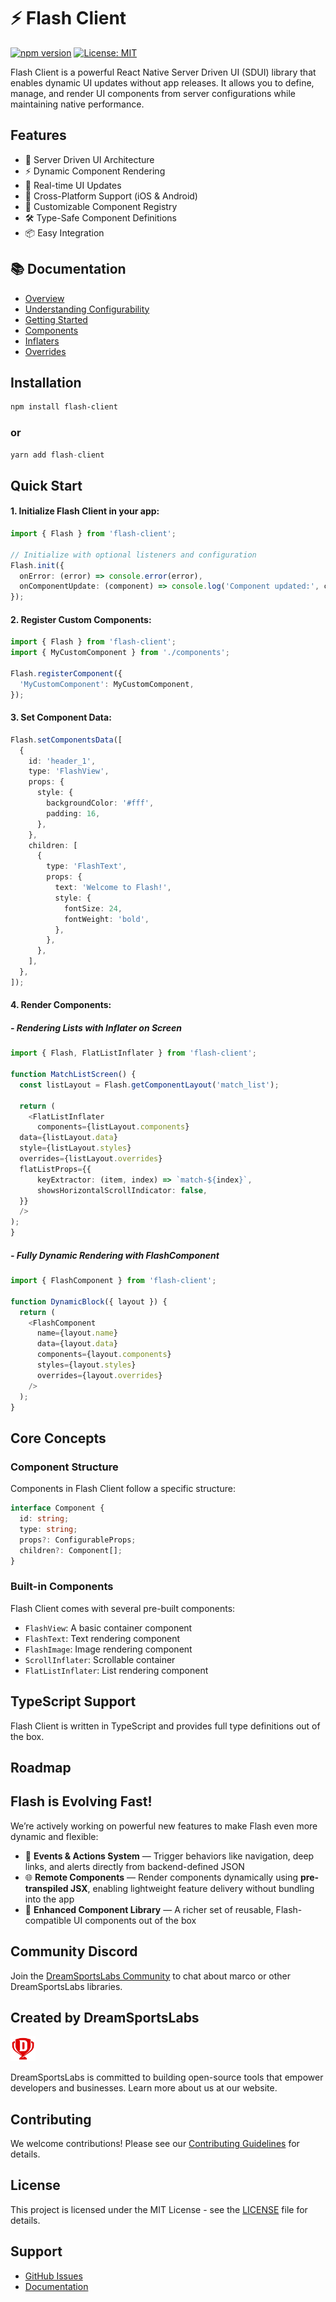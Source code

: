 # ⚡ Flash Client

[![npm version](https://badge.fury.io/js/flash-client.svg)](https://badge.fury.io/js/flash-client)
[![License: MIT](https://img.shields.io/badge/License-MIT-yellow.svg)](https://opensource.org/licenses/MIT)

Flash Client is a powerful React Native Server Driven UI (SDUI) library that enables dynamic UI updates without app releases. It allows you to define, manage, and render UI components from server configurations while maintaining native performance.

## Features

- 🚀 Server Driven UI Architecture
- ⚡️ Dynamic Component Rendering
- 🔄 Real-time UI Updates
- 📱 Cross-Platform Support (iOS & Android)
- 🎨 Customizable Component Registry
- 🛠 Type-Safe Component Definitions
- 📦 Easy Integration

## 📚 Documentation

- [Overview](https://app.gitbook.com/o/4LSU9ku5mbRRmXIp618W/s/x2629G9neeISCbDa2iUD/development/overview)
- [Understanding Configurability](https://app.gitbook.com/o/4LSU9ku5mbRRmXIp618W/s/x2629G9neeISCbDa2iUD/understanding-configurability)
- [Getting Started](https://app.gitbook.com/o/4LSU9ku5mbRRmXIp618W/s/x2629G9neeISCbDa2iUD/getting-started)
- [Components](https://app.gitbook.com/o/4LSU9ku5mbRRmXIp618W/s/x2629G9neeISCbDa2iUD/getting-started/components)
- [Inflaters](https://app.gitbook.com/o/4LSU9ku5mbRRmXIp618W/s/x2629G9neeISCbDa2iUD/getting-started/inflaters)
- [Overrides](https://app.gitbook.com/o/4LSU9ku5mbRRmXIp618W/s/x2629G9neeISCbDa2iUD/getting-started/overrides)


## Installation

```bash
npm install flash-client
```
### or
```typescript
yarn add flash-client
```

## Quick Start

#### 1. Initialize Flash Client in your app:

```typescript
import { Flash } from 'flash-client';

// Initialize with optional listeners and configuration
Flash.init({
  onError: (error) => console.error(error),
  onComponentUpdate: (component) => console.log('Component updated:', component),
});
```

#### 2. Register Custom Components:

```typescript
import { Flash } from 'flash-client';
import { MyCustomComponent } from './components';

Flash.registerComponent({
  'MyCustomComponent': MyCustomComponent,
});
```

#### 3. Set Component Data:

```typescript
Flash.setComponentsData([
  {
    id: 'header_1',
    type: 'FlashView',
    props: {
      style: {
        backgroundColor: '#fff',
        padding: 16,
      },
    },
    children: [
      {
        type: 'FlashText',
        props: {
          text: 'Welcome to Flash!',
          style: {
            fontSize: 24,
            fontWeight: 'bold',
          },
        },
      },
    ],
  },
]);
```

#### 4. Render Components:

   ##### - Rendering Lists with Inflater on Screen
```typescript
import { Flash, FlatListInflater } from 'flash-client';

function MatchListScreen() {
  const listLayout = Flash.getComponentLayout('match_list');

  return (
    <FlatListInflater
      components={listLayout.components}
  data={listLayout.data}
  style={listLayout.styles}
  overrides={listLayout.overrides}
  flatListProps={{
      keyExtractor: (item, index) => `match-${index}`,
      showsHorizontalScrollIndicator: false,
  }}
  />
);
}
```
  ##### - Fully Dynamic Rendering with FlashComponent
```typescript
import { FlashComponent } from 'flash-client';

function DynamicBlock({ layout }) {
  return (
    <FlashComponent
      name={layout.name}
      data={layout.data}
      components={layout.components}
      styles={layout.styles}
      overrides={layout.overrides}
    />
  );
}
```

## Core Concepts

### Component Structure

Components in Flash Client follow a specific structure:

```typescript
interface Component {
  id: string;
  type: string;
  props?: ConfigurableProps;
  children?: Component[];
}
```

### Built-in Components

Flash Client comes with several pre-built components:

- `FlashView`: A basic container component
- `FlashText`: Text rendering component
- `FlashImage`: Image rendering component
- `ScrollInflater`: Scrollable container
- `FlatListInflater`: List rendering component

## TypeScript Support

Flash Client is written in TypeScript and provides full type definitions out of the box.

## Roadmap

## Flash is Evolving Fast!

We’re actively working on powerful new features to make Flash even more dynamic and flexible:

- 🧩 **Events & Actions System** — Trigger behaviors like navigation, deep links, and alerts directly from backend-defined JSON
- 🌐 **Remote Components** — Render components dynamically using **pre-transpiled JSX**, enabling lightweight feature delivery without bundling into the app
- 🧱 **Enhanced Component Library** — A richer set of reusable, Flash-compatible UI components out of the box

## Community Discord

Join the [DreamSportsLabs Community](https://discord.com/channels/1317172052179943504/1317172052179943507) to chat about marco or other DreamSportsLabs libraries.

## Created by DreamSportsLabs

<img src="media/logo.png" width="40" alt="Marco banner" />

DreamSportsLabs is committed to building open-source tools that empower developers and businesses. Learn more about us at our website.

## Contributing

We welcome contributions! Please see our [Contributing Guidelines](CONTRIBUTING.md) for details.

## License

This project is licensed under the MIT License - see the [LICENSE](LICENSE) file for details.

## Support

- [GitHub Issues](https://github.com/dream-sports-labs/flash-client/issues)
- [Documentation](https://app.gitbook.com/o/4LSU9ku5mbRRmXIp618W/s/x2629G9neeISCbDa2iUD/development/overview)
